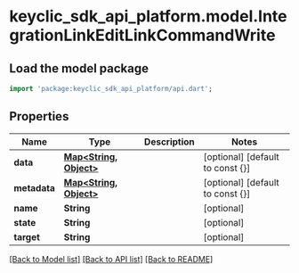 # keyclic_sdk_api_platform.model.IntegrationLinkEditLinkCommandWrite

## Load the model package
```dart
import 'package:keyclic_sdk_api_platform/api.dart';
```

## Properties
Name | Type | Description | Notes
------------ | ------------- | ------------- | -------------
**data** | [**Map<String, Object>**](Object.md) |  | [optional] [default to const {}]
**metadata** | [**Map<String, Object>**](Object.md) |  | [optional] [default to const {}]
**name** | **String** |  | [optional] 
**state** | **String** |  | [optional] 
**target** | **String** |  | [optional] 

[[Back to Model list]](../README.md#documentation-for-models) [[Back to API list]](../README.md#documentation-for-api-endpoints) [[Back to README]](../README.md)


